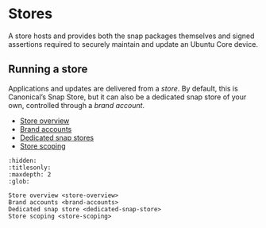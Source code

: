 # Stores

A store hosts and provides both the snap packages themselves and signed assertions required to securely maintain and update an Ubuntu Core device.

## Running a store

Applications and updates are delivered from a _store_. By default, this is Canonical’s Snap Store, but it can also be a dedicated snap store of your own, controlled through a _brand account_.

- [Store overview](store-overview)
- [Brand accounts](brand-accounts)
- [Dedicated snap stores](dedicated-snap-store)
- [Store scoping](store-scoping)


```{toctree}
:hidden:
:titlesonly:
:maxdepth: 2
:glob:

Store overview <store-overview>
Brand accounts <brand-accounts>
Dedicated snap store <dedicated-snap-store>
Store scoping <store-scoping>
